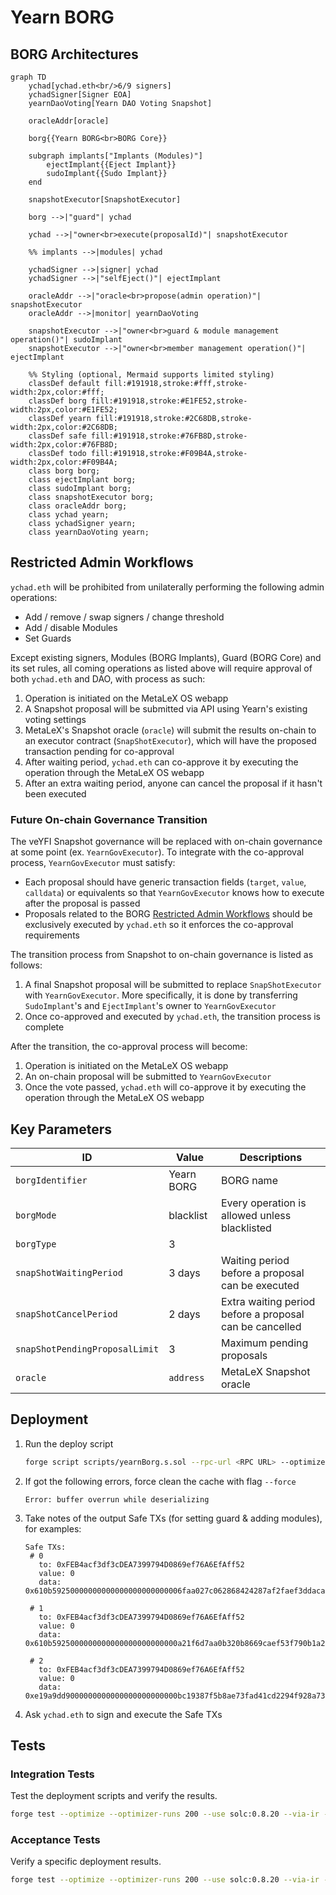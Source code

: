 # Yearn BORG

## BORG Architectures

```mermaid
graph TD
    ychad[ychad.eth<br/>6/9 signers]
    ychadSigner[Signer EOA]
    yearnDaoVoting[Yearn DAO Voting Snapshot]
    
    oracleAddr[oracle]
    
    borg{{Yearn BORG<br>BORG Core}}

    subgraph implants["Implants (Modules)"]
        ejectImplant{{Eject Implant}}
        sudoImplant{{Sudo Implant}}
    end
     
    snapshotExecutor[SnapshotExecutor]
    
    borg -->|"guard"| ychad

    ychad -->|"owner<br>execute(proposalId)"| snapshotExecutor
    
    %% implants -->|modules| ychad
    
    ychadSigner -->|signer| ychad
    ychadSigner -->|"selfEject()"| ejectImplant

    oracleAddr -->|"oracle<br>propose(admin operation)"| snapshotExecutor      
    oracleAddr -->|monitor| yearnDaoVoting
    
    snapshotExecutor -->|"owner<br>guard & module management operation()"| sudoImplant
    snapshotExecutor -->|"owner<br>member management operation()"| ejectImplant
    
    %% Styling (optional, Mermaid supports limited styling)
    classDef default fill:#191918,stroke:#fff,stroke-width:2px,color:#fff;
    classDef borg fill:#191918,stroke:#E1FE52,stroke-width:2px,color:#E1FE52;
    classDef yearn fill:#191918,stroke:#2C68DB,stroke-width:2px,color:#2C68DB;
    classDef safe fill:#191918,stroke:#76FB8D,stroke-width:2px,color:#76FB8D;
    classDef todo fill:#191918,stroke:#F09B4A,stroke-width:2px,color:#F09B4A;
    class borg borg;
    class ejectImplant borg;
    class sudoImplant borg;
    class snapshotExecutor borg;
    class oracleAddr borg;
    class ychad yearn;
    class ychadSigner yearn;
    class yearnDaoVoting yearn;
```

## Restricted Admin Workflows

`ychad.eth` will be prohibited from unilaterally performing the following admin operations:

- Add / remove / swap signers / change threshold
- Add / disable Modules
- Set Guards

Except existing signers, Modules (BORG Implants), Guard (BORG Core) and its set rules,
all coming operations as listed above will require approval of both `ychad.eth` and DAO, with process as such:

1. Operation is initiated on the MetaLeX OS webapp
2. A Snapshot proposal will be submitted via API using Yearn's existing voting settings
3. MetaLeX's Snapshot oracle (`oracle`) will submit the results on-chain to an executor contract (`SnapShotExecutor`), which will have the proposed transaction pending for co-approval
4. After waiting period, `ychad.eth` can co-approve it by executing the operation through the MetaLeX OS webapp
5. After an extra waiting period, anyone can cancel the proposal if it hasn't been executed

### Future On-chain Governance Transition

The veYFI Snapshot governance will be replaced with on-chain governance at some point (ex. `YearnGovExecutor`). 
To integrate with the co-approval process, `YearnGovExecutor` must satisfy:
- Each proposal should have generic transaction fields (`target`, `value`, `calldata`) or equivalents so that `YearnGovExecutor` knows how to execute after the proposal is passed
- Proposals related to the BORG [Restricted Admin Workflows](#restricted-admin-workflows) should be exclusively executed by `ychad.eth` so it enforces the co-approval requirements

The transition process from Snapshot to on-chain governance is listed as follows:

1. A final Snapshot proposal will be submitted to replace `SnapShotExecutor` with `YearnGovExecutor`. 
   More specifically, it is done by transferring `SudoImplant`'s and `EjectImplant`'s owner to `YearnGovExecutor`
2. Once co-approved and executed by `ychad.eth`, the transition process is complete

After the transition, the co-approval process will become:

1. Operation is initiated on the MetaLeX OS webapp
2. An on-chain proposal will be submitted to `YearnGovExecutor`
3. Once the vote passed, `ychad.eth` will co-approve it by executing the operation through the MetaLeX OS webapp 

## Key Parameters

| ID                             | Value      | Descriptions                                            |
|--------------------------------|------------|---------------------------------------------------------|
| `borgIdentifier`               | Yearn BORG | BORG name                                               |
| `borgMode`                     | blacklist  | Every operation is allowed unless blacklisted           |
| `borgType`                     | 3          |                                                         |
| `snapShotWaitingPeriod`        | 3 days     | Waiting period before a proposal can be executed        |
| `snapShotCancelPeriod`         | 2 days     | Extra waiting period before a proposal can be cancelled |
| `snapShotPendingProposalLimit` | 3          | Maximum pending proposals                               |
| `oracle`                       | `address`  | MetaLeX Snapshot oracle                                 |

## Deployment

1. Run the deploy script
   ```bash
   forge script scripts/yearnBorg.s.sol --rpc-url <RPC URL> --optimize --optimizer-runs 200 --use solc:0.8.20 --via-ir --broadcast
   ```

2. If got the following errors, force clean the cache with flag `--force`
   ```
   Error: buffer overrun while deserializing
   ```      
   
3. Take notes of the output Safe TXs (for setting guard & adding modules), for examples:
   ```
   Safe TXs:
    # 0
      to: 0xFEB4acf3df3cDEA7399794D0869ef76A6EfAff52
      value: 0
      data:
   0x610b59250000000000000000000000006faa027c062868424287af2faef3ddaca802bff7

    # 1
      to: 0xFEB4acf3df3cDEA7399794D0869ef76A6EfAff52
      value: 0
      data:
   0x610b5925000000000000000000000000a21f6d7aa0b320b8669caef53f790b1a2ac838d7
   
    # 2
      to: 0xFEB4acf3df3cDEA7399794D0869ef76A6EfAff52
      value: 0
      data:
   0xe19a9dd9000000000000000000000000bc19387f5b8ae73fad41cd2294f928a735c60534
   ```   
4. Ask `ychad.eth` to sign and execute the Safe TXs 

## Tests

### Integration Tests

Test the deployment scripts and verify the results.

```bash
forge test --optimize --optimizer-runs 200 --use solc:0.8.20 --via-ir --fork-url <eth-mainnet-archive-endpoint> --fork-block-number 22268905 --mc YearnBorgTest   
```

### Acceptance Tests

Verify a specific deployment results.

```bash
forge test --optimize --optimizer-runs 200 --use solc:0.8.20 --via-ir --fork-url <eth-mainnet-archive-endpoint> --fork-block-number <deployment-block-number> --mc YearnBorgAcceptanceTest   
```
